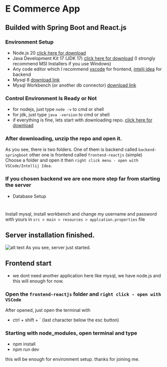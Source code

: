 # E Commerce App
## Builded with Spring Boot and React.js
### Environment Setup
- Node.js 20 [click here for download](https://nodejs.org/en/download/package-manager)
- Java Development Kit 17 (JDK 17) [click here for download](https://www.oracle.com/java/technologies/javase/jdk17-archive-downloads.html) (I strongly recommend MSI Installers if you use Windows)
- Any code editor which I recommend  [vscode](https://code.visualstudio.com/download) for frontend, [intelij idea](https://www.jetbrains.com/idea/)
 for backend 
 - Mysql 8 [download link](https://dev.mysql.com/downloads/installer/)
 - Mysql Workbench (or another db connector) [download link](https://dev.mysql.com/downloads/workbench/)
### Control Environment Is Ready or Not
- for nodejs, just type `node -v` to cmd or shell
- for jdk, just type `java -version` to cmd or shell
- if everything is fine, lets start with downloading repo.
[click here for download](https://github.com/emirhankarakoc/e-commerce/archive/refs/heads/main.zip)

### After downloading, unzip the repo and open it. 
As you see, there is two folders. One of them is backend called `backend-springboot` other one is frontend called `frontend-reactjs` (simple)
<br> Choose a folder and open it then `right click menu - open with VSCode/Intellij Idea`.

### If you chosen backend we are one more step far from starting the server
- Database Setup
#
Install mysql, install workbench and change my username and password with yours in `src > main > resources > applcation.properties` file
## Server installation finished.
![alt text](image-1.png)
As you see, server just started.


## Frontend start
- we dont need another application here like mysql, we have node.js and this will enough for now.

### Open the `frontend-reactjs` folder and `right click - open with VSCode`
After opened, just open the terminal with 
- ctrl + shift + \` (last character below the esc button)

### Starting with node_modules, open terminal and type

- npm install
- npm run dev

this will be enough for environment setup. thanks for joining me.
